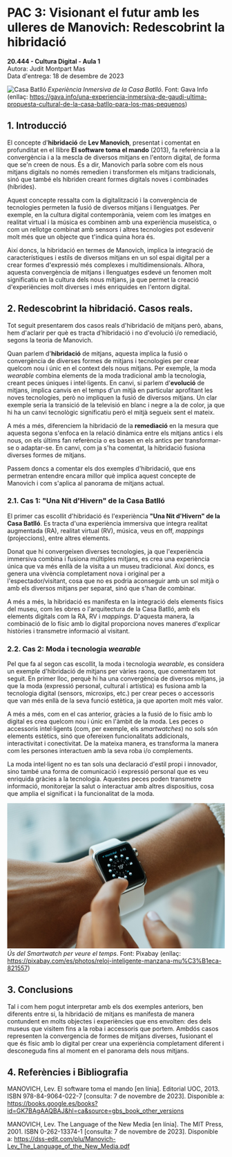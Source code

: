﻿# PAC 3: Visionant el futur amb les ulleres de Manovich: Redescobrint la hibridació

**20.444 - Cultura Digital - Aula 1**  
Autora: Judit Montpart Mas  
Data d'entrega: 18 de desembre de 2023  

![Casa Batlló](https://i0.wp.com/gava.info/wp-content/uploads/2022/09/casa-batllo.jpg?resize=1068%2C709&ssl=1)
*Experiència Inmersiva de la Casa Batlló*. Font: Gava Info (enllaç: https://gava.info/una-experiencia-inmersiva-de-gaudi-ultima-propuesta-cultural-de-la-casa-batllo-para-los-mas-pequenos)

## 1. Introducció
El concepte d'**hibridació** de **Lev Manovich**, presentat i comentat en profunditat en el llibre **El software toma el mando** (2013), fa referència a la convergència i a la mescla de diversos mitjans en l'entorn digital, de forma que se'n creen de nous. És a dir, Manovich parla sobre com els nous mitjans digitals no només remedien i transformen els mitjans tradicionals, sinó que també els hibriden creant formes digitals noves i combinades (híbrides).  

Aquest concepte ressalta com la digitalització i la convergència de tecnologies permeten la fusió de diversos mitjans i llenguatges. Per exemple, en la cultura digital contemporània, veiem com les imatges en realitat virtual i la música es combinen amb una experiència museística, o com un rellotge combinat amb sensors i altres tecnologies pot esdevenir molt més que un objecte que t'indica quina hora és.

Així doncs, la hibridació en termes de Manovich, implica la integració de característiques i estils de diversos mitjans en un sol espai digital per a crear formes d'expressió més complexes i multidimensionals. Alhora, aquesta convergència de mitjans i llenguatges esdevé un fenomen molt significatiu en la cultura dels nous mitjans, ja que permet la creació d'experiències molt diverses i més enriquides en l'entorn digital.  



## 2. Redescobrint la hibridació. Casos reals.
Tot seguit presentarem dos casos reals d'hibridació de mitjans però, abans, hem d'aclarir per què es tracta d'hibridació i no d'evolució i/o remediació, segons la teoria de Manovich.

Quan parlem d'**hibridació** de mitjans, aquesta implica la fusió o convergència de diverses formes de mitjans i tecnologies per crear quelcom nou i únic en el context dels nous mitjans. Per exemple, la moda *wearable* combina elements de la moda tradicional amb la tecnologia, creant peces úniques i intel·ligents. En canvi, si parlem d'**evolució** de mitjans, implica canvis en el temps d'un mitjà en particular aprofitant les noves tecnologies, però no impliquen la fusió de diversos mitjans. Un clar exemple seria la transició de la televisió en blanc i negre a la de color, ja que hi ha un canvi tecnològic significatiu però el mitjà segueix sent el mateix.

A més a més, diferenciem la hibridació de la **remediació** en la mesura que aquesta segona s'enfoca en la relació dinàmica entre els mitjans antics i els nous, on els últims fan referència o es basen en els antics per transformar-se o adaptar-se. En canvi, com ja s'ha comentat, la hibridació fusiona diverses formes de mitjans.

Passem doncs a comentar els dos exemples d'hibridació, que ens permetran entendre encara millor què implica aquest concepte de Manovich i com s'aplica al panorama de mitjans actual.

### 2.1. Cas 1: "Una Nit d'Hivern" de la Casa Batlló
El primer cas escollit d'hibridació és l'experiència **"Una Nit d'Hivern" de la Casa Batlló**. Es tracta d'una experiència immersiva que integra realitat augmentada (RA), realitat virtual (RV), música, veus en off, *mappings* (projeccions), entre altres elements.

Donat que hi convergeixen diverses tecnologies, ja que l'experiència immersiva combina i fusiona múltiples mitjans, es crea una experiència única que va més enllà de la visita a un museu tradicional. Així doncs, es genera una vivència completament nova i original per a l'espectador/visitant, cosa que no es podria aconseguir amb un sol mitjà o amb els diversos mitjans per separat, sinó que s'han de combinar.

A més a més, la hibridació es manifesta en la integració dels elements físics del museu, com les obres o l'arquitectura de la Casa Batlló, amb els elements digitals com la RA, RV i *mappings*. D'aquesta manera, la combinació de lo físic amb lo digital proporciona noves maneres d'explicar històries i transmetre informació al visitant.

### 2.2. Cas 2: Moda i tecnologia *wearable*
Pel que fa al segon cas escollit, la moda i tecnologia *wearable*, es considera un exemple d'hibridació de mitjans per vàries raons, que comentarem tot seguit. En primer lloc, perquè hi ha una convergència de diversos mitjans, ja que la moda (expressió personal, cultural i artística) es fusiona amb la tecnologia digital (sensors, microxips, etc.) per crear peces o accessoris que van més enllà de la seva funció estètica, ja que aporten molt més valor.

A més a més, com en el cas anterior, gràcies a la fusió de lo físic amb lo digital es crea quelcom nou i únic en l'àmbit de la moda. Les peces o accessoris intel·ligents (com, per exemple, els *smartwatches*) no sols són elements estètics, sinó que ofereixen funcionalitats addicionals, interactivitat i conectivitat. De la mateixa manera, es transforma la manera com les persones interactuen amb la seva roba i/o complements.

La moda intel·ligent no es tan sols una declaració d'estil propi i innovador, sino també una forma de comunicació i expressió personal que es veu enriquida gràcies a la tecnologia. Aquestes peces poden transmetre informació, monitorejar la salut o interactuar amb altres dispositius, cosa que amplia el significat i la funcionalitat de la moda.

![Smartwatch](https://github.com/juditmontpartmas/PAC3_Manovich_Reloaded/blob/main/smart-watch-821557_1280.jpg?raw=true)
*Ús del Smartwatch per veure el temps*. Font: Pixabay (enllaç: https://pixabay.com/es/photos/reloj-inteligente-manzana-mu%C3%B1eca-821557)


## 3. Conclusions
Tal i com hem pogut interpretar amb els dos exemples anteriors, ben diferents entre si, la hibridació de mitjans es manifesta de manera contundent en molts objectes i experiències que ens envolten: des dels museus que visitem fins a la roba i accessoris que portem. Ambdós casos representen la convergencia de formes de mitjans diverses, fusionant el que és físic amb lo digital per crear una experiència completament diferent i desconeguda fins al moment en el panorama dels nous mitjans.

## 4. Referències i Bibliografia
MANOVICH, Lev. El software toma el mando [en línia]. Editorial UOC, 2013. ISBN 978-84-9064-022-7 [consulta: 7 de novembre de 2023]. Disponible a: https://books.google.es/books?id=GK7BAgAAQBAJ&hl=ca&source=gbs_book_other_versions

MANOVICH, Lev. The Language of the New Media [en línia]. The MIT Press, 2001. ISBN 0-262-13374-1 [consulta: 7 de novembre de 2023]. Disponible a: https://dss-edit.com/plu/Manovich-Lev_The_Language_of_the_New_Media.pdf

